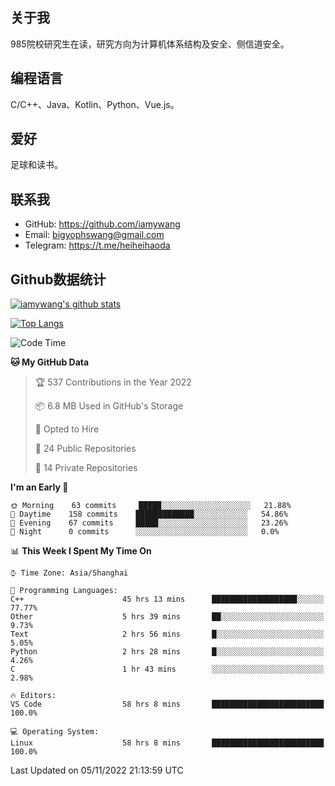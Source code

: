 ## 关于我

985院校研究生在读，研究方向为计算机体系结构及安全、侧信道安全。

## 编程语言

C/C++、Java、Kotlin、Python、Vue.js。

## 爱好

足球和读书。

## 联系我

- GitHub: https://github.com/iamywang
- Email: bigyophswang@gmail.com
- Telegram: https://t.me/heiheihaoda

## Github数据统计

[![iamywang's github stats](https://github-readme-stats.vercel.app/api?username=iamywang&count_private=true&show_icons=true)]()

[![Top Langs](https://github-readme-stats.vercel.app/api/top-langs/?username=iamywang&layout=compact)]()

<!--START_SECTION:waka-->
![Code Time](http://img.shields.io/badge/Code%20Time-702%20hrs%2056%20mins-blue)

**🐱 My GitHub Data** 

> 🏆 537 Contributions in the Year 2022
 > 
> 📦 6.8 MB Used in GitHub's Storage 
 > 
> 💼 Opted to Hire
 > 
> 📜 24 Public Repositories 
 > 
> 🔑 14 Private Repositories  
 > 
**I'm an Early 🐤** 

```text
🌞 Morning    63 commits     █████░░░░░░░░░░░░░░░░░░░░   21.88% 
🌆 Daytime    158 commits    █████████████░░░░░░░░░░░░   54.86% 
🌃 Evening    67 commits     █████░░░░░░░░░░░░░░░░░░░░   23.26% 
🌙 Night      0 commits      ░░░░░░░░░░░░░░░░░░░░░░░░░   0.0%

```


📊 **This Week I Spent My Time On** 

```text
⌚︎ Time Zone: Asia/Shanghai

💬 Programming Languages: 
C++                      45 hrs 13 mins      ███████████████████░░░░░░   77.77% 
Other                    5 hrs 39 mins       ██░░░░░░░░░░░░░░░░░░░░░░░   9.73% 
Text                     2 hrs 56 mins       █░░░░░░░░░░░░░░░░░░░░░░░░   5.05% 
Python                   2 hrs 28 mins       █░░░░░░░░░░░░░░░░░░░░░░░░   4.26% 
C                        1 hr 43 mins        ░░░░░░░░░░░░░░░░░░░░░░░░░   2.98%

🔥 Editors: 
VS Code                  58 hrs 8 mins       █████████████████████████   100.0%

💻 Operating System: 
Linux                    58 hrs 8 mins       █████████████████████████   100.0%

```


 Last Updated on 05/11/2022 21:13:59 UTC
<!--END_SECTION:waka-->
